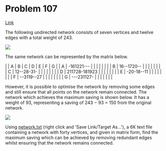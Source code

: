# Problem 107

[Link](https://projecteuler.net/problem=107)

The following undirected network consists of seven vertices and twelve edges with a total weight of 243.

![](resources/images/0107_1.png?1678992052)  

The same network can be represented by the matrix below.

|   | A             | B | C | D | E | F | G |
| A | -161221---    |   |   |   |   |   |   |
| B | 16--1720--    |   |   |   |   |   |   |
| C | 12--28-31-    |   |   |   |   |   |   |
| D | 211728-181923 |   |   |   |   |   |   |
| E | -20-18--11    |   |   |   |   |   |   |
| F | --3119--27    |   |   |   |   |   |   |
| G | ---231127-    |   |   |   |   |   |   |

However, it is possible to optimise the network by removing some edges and still ensure that all points on the network remain connected. The network which achieves the maximum saving is shown below. It has a weight of 93, representing a saving of 243 − 93 = 150 from the original network.

![](resources/images/0107_2.png?1678992052)  

Using [network.txt](resources/documents/0107_network.txt) (right click and 'Save Link/Target As...'), a 6K text file containing a network with forty vertices, and given in matrix form, find the maximum saving which can be achieved by removing redundant edges whilst ensuring that the network remains connected.
